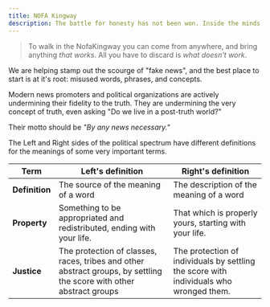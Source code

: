 ```yaml
---
title: NOFA Kingway
description: The battle for honesty has not been won. Inside the minds of many people near you, and influential thinkers in your life, is a terrible mind-virus.
---
```


> To walk in the NofaKingway you can come from anywhere, and bring anything _that works_. All you have to discard is _what doesn't work_.

We are helping stamp out the scourge of "fake news", and the best place to start is at it's root: misused words, phrases, and concepts.

Modern news promoters and political organizations are actively undermining their fidelity to the truth. They are undermining the very concept of truth, even asking "Do we live in a post-truth world?"

Their motto should be _"By any news necessary."_

The Left and Right sides of the political spectrum have different definitions for the meanings of some very important terms.

|      Term      |                                                  Left's definition                                                   |                                   Right's definition                                   |
| -------------- | -------------------------------------------------------------------------------------------------------------------- | -------------------------------------------------------------------------------------- |
| **Definition** | The source of the meaning of a word                                                                                  | The description of the meaning of a word                                               |
| **Property**   | Something to be appropriated and redistributed, ending with your life.                                               | That which is properly yours, starting with your life.                                 |
| **Justice**    | The protection of classes, races, tribes and other abstract groups, by settling the score with other abstract groups | The protection of individuals by settling the score with individuals who wronged them. |
